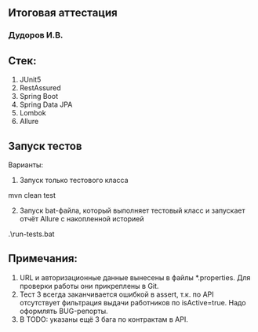 ## Итоговая аттестация
### Дудоров И.В.

## Стек:
1. JUnit5
2. RestAssured
3. Spring Boot
4. Spring Data JPA
5. Lombok
6. Allure

## Запуск тестов
Варианты:
1. Запуск только тестового класса

mvn clean test

2. Запуск bat-файла, который выполняет тестовый класс и запускает отчёт Allure с накопленной историей

.\run-tests.bat

## Примечания:
1. URL и авторизационные данные вынесены в файлы *.properties. Для проверки работы они прикреплены в Git.
2. Тест 3 всегда заканчивается ошибкой в assert, т.к. по API отсутствует фильтрация выдачи работников по isActive=true. Надо оформлять BUG-репорты.
3. В TODO: указаны ещё 3 бага по контрактам в API.